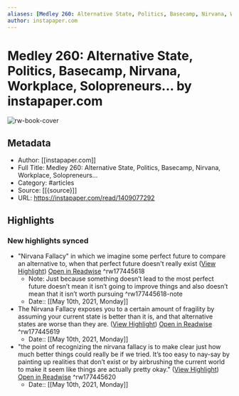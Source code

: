 ```yaml
---
aliases: [Medley 260: Alternative State, Politics, Basecamp, Nirvana, Workplace, Solopreneurs..., Medley 260: Alternative State, Politics, Basecamp, Nirvana, Workplace, Solopreneurs...]
author: instapaper.com
---
```

# Medley 260: Alternative State, Politics, Basecamp, Nirvana, Workplace, Solopreneurs... by instapaper.com

![rw-book-cover](https://readwise-assets.s3.amazonaws.com/static/images/article3.5c705a01b476.png)

## Metadata
- Author: [[instapaper.com]]
- Full Title: Medley 260: Alternative State, Politics, Basecamp, Nirvana, Workplace, Solopreneurs...
- Category: #articles
- Source: [[{source}]]
- URL: https://instapaper.com/read/1409077292

## Highlights
### New highlights synced
- "Nirvana Fallacy" in which we imagine some perfect future to compare an alternative to, when that perfect future doesn't really exist ([View Highlight](https://instapaper.com/read/1409077292/16336849)) [Open in Readwise](https://readwise.io/open/177445618) ^rw177445618
    - Note: Just because something doesn’t lead to the most perfect future doesn’t mean it isn’t going to improve things and also doesn’t mean that it isn’t worth pursuing ^rw177445618-note
    - Date:: [[May 10th, 2021, Monday]]
- The Nirvana Fallacy exposes you to a certain amount of fragility by assuming your current state is better than it is, and that alternative states are worse than they are. ([View Highlight](https://instapaper.com/read/1409077292/16336877)) [Open in Readwise](https://readwise.io/open/177445619) ^rw177445619
    - Date:: [[May 10th, 2021, Monday]]
- "the point of recognizing the nirvana fallacy is to make clear just how much better things could really be if we tried. It’s too easy to nay-say by painting up realities that don’t exist or by airbrushing the current world to make it seem like things are actually pretty okay." ([View Highlight](https://instapaper.com/read/1409077292/16336884)) [Open in Readwise](https://readwise.io/open/177445620) ^rw177445620
    - Date:: [[May 10th, 2021, Monday]]
